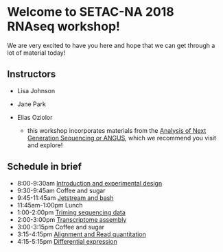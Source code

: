 Welcome to SETAC-NA 2018 RNAseq workshop!
===

We are very excited to have you here and hope that we can get through a lot of material today!

## Instructors

* Lisa Johnson
* Jane Park
* Elias Oziolor

	+ this workshop incorporates materials from the [Analysis of Next Generation Sequencing or ANGUS](https://angus.readthedocs.io/en/2018/), which we recommend you visit and explore!

## Schedule in brief

* 8:00-9:30am [Introduction and experimental design](https://setac-omics.readthedocs.io/en/latest/intro.html)
* 9:30-9:45am Coffee and sugar
* 9:45-11:45am [Jetstream and bash](https://setac-omics.readthedocs.io/en/latest/jetstream/boot.html)
* 11:45am-1:00pm Lunch
* 1:00-2:00pm [Triming sequencing data](https://setac-omics.readthedocs.io/en/latest/quality-trimming.html)
* 2:00-3:00pm [Transcriptome assembly](https://setac-omics.readthedocs.io/en/latest/transcriptome-assembly.html)
* 3:00-3:15pm Coffee and sugar
* 3:15-4:15pm [Alignment and Read quantitation](https://setac-omics.readthedocs.io/en/latest/rnaseq-quant.html)
* 4:15-5:15pm [Differential expression](https://setac-omics.readthedocs.io/en/latest/DE.html)

